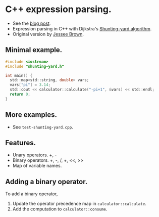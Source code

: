 # C++ expression parsing.
 + See the [blog post](http://bamos.github.io/2013/06/26/expression-parsing-shunting-yard/).
 + Expression parsing in C++ with Dijkstra's
   [Shunting-yard algorithm](http://en.wikipedia.org/wiki/Shunting-yard_algorithm).
 + Original version by
   [Jessee Brown](http://www.daniweb.com/software-development/cpp/code/427500/calculator-using-shunting-yard-algorithm).

## Minimal example.

```C
#include <iostream>
#include "shunting-yard.h"

int main() {
  std::map<std::string, double> vars;
  vars["pi"] = 3.14;
  std::cout << calculator::calculate("-pi+1", &vars) << std::endl;
  return 0;
}
```

## More examples.
 + See `test-shunting-yard.cpp`.

## Features.
 + Unary operators. +, -
 + Binary operators. +, -, /, +, <<, >>
 + Map of variable names.

## Adding a binary operator.
To add a binary operator,

 1. Update the operator precedence map in `calculator::calculate`.
 2. Add the computation to `calculator::consume`.
